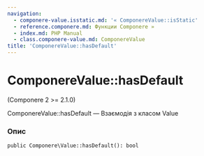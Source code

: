 ```yaml
---
navigation:
  - componere-value.isstatic.md: '« ComponereValue::isStatic'
  - reference.componere.md: Функции Componere »
  - index.md: PHP Manual
  - class.componere-value.md: ComponereValue
title: 'ComponereValue::hasDefault'
---
```

# ComponereValue::hasDefault

(Componere 2 >= 2.1.0)

ComponereValue::hasDefault — Взаємодія з класом Value

### Опис

```methodsynopsis
public Componere\Value::hasDefault(): bool
```
